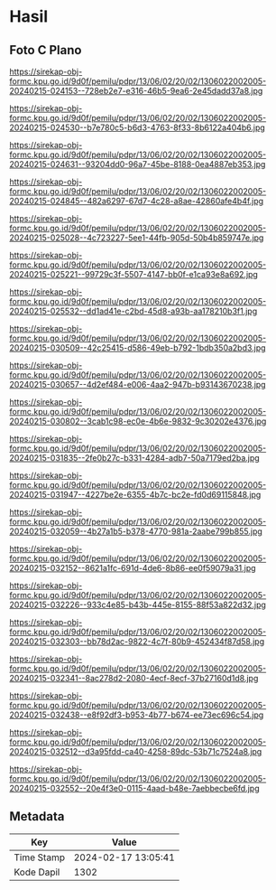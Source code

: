 # Hasil

## Foto C Plano

https://sirekap-obj-formc.kpu.go.id/9d0f/pemilu/pdpr/13/06/02/20/02/1306022002005-20240215-024153--728eb2e7-e316-46b5-9ea6-2e45dadd37a8.jpg

https://sirekap-obj-formc.kpu.go.id/9d0f/pemilu/pdpr/13/06/02/20/02/1306022002005-20240215-024530--b7e780c5-b6d3-4763-8f33-8b6122a404b6.jpg

https://sirekap-obj-formc.kpu.go.id/9d0f/pemilu/pdpr/13/06/02/20/02/1306022002005-20240215-024631--93204dd0-96a7-45be-8188-0ea4887eb353.jpg

https://sirekap-obj-formc.kpu.go.id/9d0f/pemilu/pdpr/13/06/02/20/02/1306022002005-20240215-024845--482a6297-67d7-4c28-a8ae-42860afe4b4f.jpg

https://sirekap-obj-formc.kpu.go.id/9d0f/pemilu/pdpr/13/06/02/20/02/1306022002005-20240215-025028--4c723227-5ee1-44fb-905d-50b4b859747e.jpg

https://sirekap-obj-formc.kpu.go.id/9d0f/pemilu/pdpr/13/06/02/20/02/1306022002005-20240215-025221--99729c3f-5507-4147-bb0f-e1ca93e8a692.jpg

https://sirekap-obj-formc.kpu.go.id/9d0f/pemilu/pdpr/13/06/02/20/02/1306022002005-20240215-025532--dd1ad41e-c2bd-45d8-a93b-aa178210b3f1.jpg

https://sirekap-obj-formc.kpu.go.id/9d0f/pemilu/pdpr/13/06/02/20/02/1306022002005-20240215-030509--42c25415-d586-49eb-b792-1bdb350a2bd3.jpg

https://sirekap-obj-formc.kpu.go.id/9d0f/pemilu/pdpr/13/06/02/20/02/1306022002005-20240215-030657--4d2ef484-e006-4aa2-947b-b93143670238.jpg

https://sirekap-obj-formc.kpu.go.id/9d0f/pemilu/pdpr/13/06/02/20/02/1306022002005-20240215-030802--3cab1c98-ec0e-4b6e-9832-9c30202e4376.jpg

https://sirekap-obj-formc.kpu.go.id/9d0f/pemilu/pdpr/13/06/02/20/02/1306022002005-20240215-031835--2fe0b27c-b331-4284-adb7-50a7179ed2ba.jpg

https://sirekap-obj-formc.kpu.go.id/9d0f/pemilu/pdpr/13/06/02/20/02/1306022002005-20240215-031947--4227be2e-6355-4b7c-bc2e-fd0d69115848.jpg

https://sirekap-obj-formc.kpu.go.id/9d0f/pemilu/pdpr/13/06/02/20/02/1306022002005-20240215-032059--4b27a1b5-b378-4770-981a-2aabe799b855.jpg

https://sirekap-obj-formc.kpu.go.id/9d0f/pemilu/pdpr/13/06/02/20/02/1306022002005-20240215-032152--8621a1fc-691d-4de6-8b86-ee0f59079a31.jpg

https://sirekap-obj-formc.kpu.go.id/9d0f/pemilu/pdpr/13/06/02/20/02/1306022002005-20240215-032226--933c4e85-b43b-445e-8155-88f53a822d32.jpg

https://sirekap-obj-formc.kpu.go.id/9d0f/pemilu/pdpr/13/06/02/20/02/1306022002005-20240215-032303--bb78d2ac-9822-4c7f-80b9-452434f87d58.jpg

https://sirekap-obj-formc.kpu.go.id/9d0f/pemilu/pdpr/13/06/02/20/02/1306022002005-20240215-032341--8ac278d2-2080-4ecf-8ecf-37b27160d1d8.jpg

https://sirekap-obj-formc.kpu.go.id/9d0f/pemilu/pdpr/13/06/02/20/02/1306022002005-20240215-032438--e8f92df3-b953-4b77-b674-ee73ec696c54.jpg

https://sirekap-obj-formc.kpu.go.id/9d0f/pemilu/pdpr/13/06/02/20/02/1306022002005-20240215-032512--d3a95fdd-ca40-4258-89dc-53b71c7524a8.jpg

https://sirekap-obj-formc.kpu.go.id/9d0f/pemilu/pdpr/13/06/02/20/02/1306022002005-20240215-032552--20e4f3e0-0115-4aad-b48e-7aebbecbe6fd.jpg


## Metadata

| Key        | Value               |
| ---------- | ------------------- |
| Time Stamp | 2024-02-17 13:05:41 |
| Kode Dapil | 1302                |



